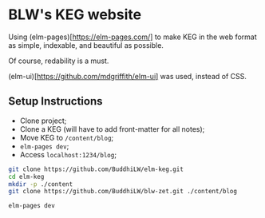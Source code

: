 # BLW's KEG website

Using (elm-pages)[https://elm-pages.com/] to make KEG in the web format as simple, indexable, and beautiful as possible.

Of course, redability is a must.

(elm-ui)[https://github.com/mdgriffith/elm-ui] was used, instead of CSS.

## Setup Instructions

- Clone project;
- Clone a KEG (will have to add front-matter for all notes);
- Move KEG to `/content/blog`;
- `elm-pages dev`;
- Access `localhost:1234/blog`;

``` sh
git clone https://github.com/BuddhiLW/elm-keg.git
cd elm-keg
mkdir -p ./content
git clone https://github.com/BuddhiLW/blw-zet.git ./content/blog
```

``` sh
elm-pages dev
```


